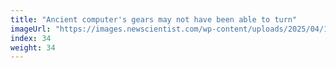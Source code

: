 ```yaml
---
title: "Ancient computer's gears may not have been able to turn"
imageUrl: "https://images.newscientist.com/wp-content/uploads/2025/04/15143746/SEI_247633284.jpg?width=788"
index: 34
weight: 34
---
```

